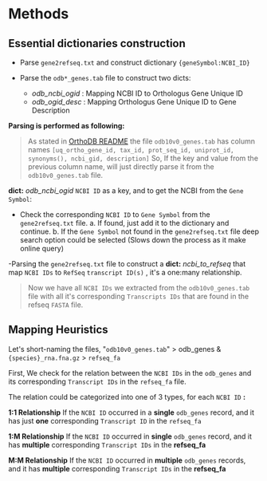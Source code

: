 # **Methods**

## Essential dictionaries construction

- Parse `gene2refseq.txt` and construct dictionary `{geneSymbol:NCBI_ID}`

- Parse the `odb*_genes.tab` file to construct two dicts:
  - *odb_ncbi_ogid* : Mapping NCBI ID to Orthologus Gene Unique ID
  - *odb_ogid_desc* : Mapping Orthologus Gene Unique ID to Gene Description
  
**Parsing is performed as following:**
> As stated in  [OrthoDB README](https://v100.orthodb.org/download/README.txt) the file  `odb10v0_genes.tab` has column names `[uq_ortho_gene_id, tax_id, prot_seq_id, uniprot_id, synonyms(), ncbi_gid, description]`
So, If the key and value from the previous column name, will just directly parse it from the `odb10v0_genes.tab` file.

**dict:** *odb_ncbi_ogid* `NCBI ID` as a key, and to get the NCBI from the `Gene Symbol`:

- Check the corresponding `NCBI ID` to `Gene Symbol`  from the `gene2refseq.txt` file.
    a. If found, just add it to the dictionary and continue.
    b. If the `Gene Symbol` not found in the `gene2refseq.txt` file deep search option could be selected (Slows down the process as it make online query)

-Parsing the `gene2refseq.txt` file to construct a **dict:** *ncbi_to_refseq* that map `NCBI IDs` to `RefSeq` `transcript ID(s)` , it's a one:many relationship.
> Now we have all `NCBI IDs` we extracted from the `odb10v0_genes.tab` file with all it's corresponding `Transcripts IDs` that are found in the refseq `FASTA` file.

## Mapping Heuristics

 Let's short-naming the files, "`odb10v0_genes.tab`" > odb_genes & `{species}_rna.fna.gz` > `refseq_fa`

 First, We check for the relation between the `NCBI IDs` in the `odb_genes` and its corresponding `Transcript IDs` in the `refseq_fa` file.

 The relation could be categorized into one of 3 types, for each `NCBI ID` **:**

 **1:1 Relationship**   If the `NCBI ID` occurred in a **single** `odb_genes` record, and it has just **one** corresponding `Transcript ID` in the `refseq_fa`

**1:M Relationship** If the `NCBI ID` occurred in **single** `odb_genes` record, and it has **multiple** corresponding `Transcript IDs` in the **refseq_fa**

**M:M Relationship** If the `NCBI ID` occurred in **multiple** `odb_genes` records,   and it has **multiple** corresponding `Transcript IDs` in the **refseq_fa**